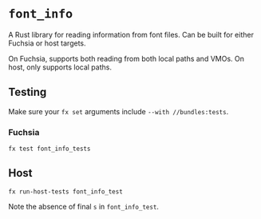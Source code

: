 # `font_info`

A Rust library for reading information from font files. Can be built for either
Fuchsia or host targets.

On Fuchsia, supports both reading from both local paths and VMOs. On host, only
supports local paths.

## Testing

Make sure your `fx set` arguments include `--with //bundles:tests`.

### Fuchsia
```shell
fx test font_info_tests
```

## Host
```shell
fx run-host-tests font_info_test
```

Note the absence of final `s` in `font_info_test`.
